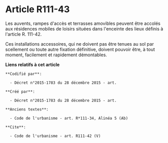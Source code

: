 # Article R111-43

Les auvents, rampes d'accès et terrasses amovibles peuvent être accolés aux résidences mobiles de loisirs situées dans
l'enceinte des lieux définis à l'article R. 111-42. 

Ces installations accessoires, qui ne doivent pas être tenues au sol par scellement ou toute autre fixation définitive,
doivent pouvoir être, à tout moment, facilement et rapidement démontables.

**Liens relatifs à cet article**

	**Codifié par**:

	  - Décret n°2015-1783 du 28 décembre 2015 - art.

	**Créé par**:

	  - Décret n°2015-1783 du 28 décembre 2015 - art.

	**Anciens textes**:

	  - Code de l'urbanisme - art. R*111-34, Alinéa 5 (Ab)

	**Cite**:

	  - Code de l'urbanisme - art. R111-42 (V)
